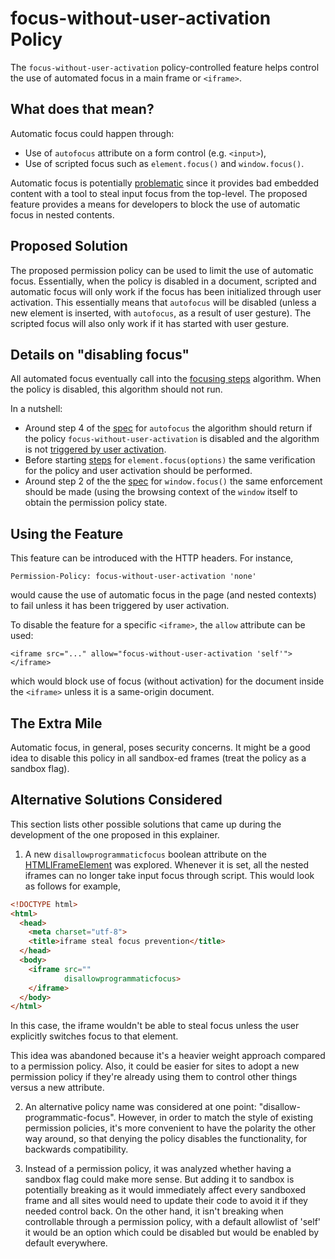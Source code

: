 focus-without-user-activation Policy
===========

The `focus-without-user-activation` policy-controlled feature helps control the use of
automated focus in a main frame or `<iframe>`.

What does that mean?
------------
Automatic focus could happen through:
  * Use of `autofocus` attribute on a form control (e.g. `<input>`),
  * Use of scripted focus such as `element.focus()` and `window.focus()`.

Automatic focus is potentially
[problematic](https://github.com/w3c/webappsec-permissions-policy/issues/273) since it provides bad
embedded content with a tool to steal input focus from the top-level. The proposed feature provides
a means for developers to block the use of automatic focus in nested contents.

Proposed Solution
------------
The proposed permission policy can be used to limit the use of automatic focus. Essentially, when the
policy is disabled in a document, scripted and automatic focus will only work if the focus has been
initialized through user activation. This essentially means that `autofocus` will be disabled
(unless a new element is inserted, with `autofocus`, as a result of user gesture). The scripted
focus will also only work if it has started with user gesture.

Details on "disabling focus"
------------
All automated focus eventually call into the [focusing steps](https://html.spec.whatwg.org/multipage/interaction.html#focusing-steps) algorithm. When the policy
is disabled, this algorithm should not run.

In a nutshell:
  * Around step 4 of the [spec](https://html.spec.whatwg.org/multipage/form-control-infrastructure.html#attr-fe-autofocus) for `autofocus` the algorithm should return if the policy `focus-without-user-activation` is disabled and the algorithm is not
  [triggered by user activation](https://html.spec.whatwg.org/multipage/interaction.html#triggered-by-user-activation).
  * Before starting [steps](https://html.spec.whatwg.org/multipage/interaction.html#dom-window-focus) for `element.focus(options)` the same verification for the policy and user activation should be performed.
  * Around step 2 of the the [spec](https://html.spec.whatwg.org/multipage/interaction.html#dom-window-focus) for `window.focus()` the same enforcement should be made (using the browsing context of the `window` itself to obtain the permission policy state.

Using the Feature
-------------
This feature can be introduced with the HTTP headers. For instance,
```HTTP
Permission-Policy: focus-without-user-activation 'none'
```
would cause the use of automatic focus in the page (and nested contexts) to fail unless it 
has been triggered by user activation.

To disable the feature for a specific `<iframe>`, the `allow` attribute can be used:
```HTTP
<iframe src="..." allow="focus-without-user-activation 'self'"></iframe>
```
which would block use of focus (without activation) for the document inside the `<iframe>`
unless it is a same-origin document.

The Extra Mile
-----------
Automatic focus, in general, poses security concerns. It might be a good idea to disable this policy
in all sandbox-ed frames (treat the policy as a sandbox flag).

Alternative Solutions Considered
-----------
This section lists other possible solutions that came up during the development of the one proposed in this explainer.

1. A new `disallowprogrammaticfocus` boolean attribute on the [HTMLIFrameElement](https://html.spec.whatwg.org/multipage/iframe-embed-object.html#htmliframeelement) was explored. Whenever it is set, all the nested iframes can no longer take input focus through script. This would look as follows for example,

```html
<!DOCTYPE html>
<html>
  <head>
    <meta charset="utf-8">
    <title>iframe steal focus prevention</title>
  </head>
  <body>
    <iframe src=""
            disallowprogrammaticfocus>
    </iframe>
  </body>
</html>
```

In this case, the iframe wouldn't be able to steal focus unless the user explicitly switches focus to that element.

This idea was abandoned because it's a heavier weight approach compared to a permission policy. Also, it could be easier for sites to adopt a new permission policy if they're already using them to control other things versus a new attribute.

2. An alternative policy name was considered at one point: "disallow-programmatic-focus". However, in order to match the style of existing permission policies, it's more convenient to have the polarity the other way around, so that denying the policy disables the functionality, for backwards compatibility.

3. Instead of a permission policy, it was analyzed whether having a sandbox flag could make more sense.
But adding it to sandbox is potentially breaking as it would immediately affect every sandboxed frame and all sites would need to update their code to avoid it if they needed control back. On the other hand, it isn't breaking when controllable through a permission policy, with a default allowlist of 'self' it would be an option which could be disabled but would be enabled by default everywhere.

